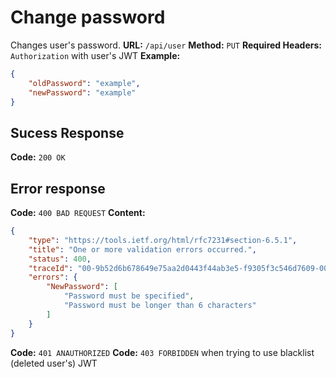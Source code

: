 # Change password
Changes user's password.
**URL:** `/api/user`
**Method:** `PUT`
**Required Headers:** `Authorization` with user's JWT
**Example:**
```json
{
    "oldPassword": "example",
    "newPassword": "example"
}
```

## Sucess Response
**Code:** `200 OK`

## Error response
**Code:** `400 BAD REQUEST`
**Content:**
```json
{
    "type": "https://tools.ietf.org/html/rfc7231#section-6.5.1",
    "title": "One or more validation errors occurred.",
    "status": 400,
    "traceId": "00-9b52d6b678649e75aa2d0443f44ab3e5-f9305f3c546d7609-00",
    "errors": {
        "NewPassword": [
            "Password must be specified",
            "Password must be longer than 6 characters"
        ]
    }
}
```
**Code:** `401 ANAUTHORIZED` 
**Code:** `403 FORBIDDEN` when trying to use blacklist (deleted user's) JWT
